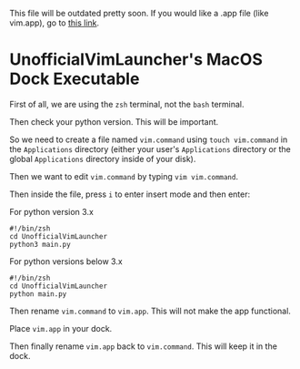 This file will be outdated pretty soon. If you would like a .app file (like vim.app), go to [this link](macOS_app).

# UnofficialVimLauncher's MacOS Dock Executable

First of all, we are using the ```zsh``` terminal, not the ```bash``` terminal.

Then check your python version. This will be important.

So we need to create a file named ```vim.command``` using ```touch vim.command``` in the ```Applications``` directory (either your user's ```Applications``` directory or the global ```Applications``` directory inside of your disk).

Then we want to edit ```vim.command``` by typing ```vim vim.command```.

Then inside the file, press ```i``` to enter insert mode and then enter:

For python version 3.x

```
#!/bin/zsh
cd UnofficialVimLauncher
python3 main.py
```

For python versions below 3.x

```
#!/bin/zsh
cd UnofficialVimLauncher
python main.py
```

Then rename ```vim.command``` to ```vim.app```. This will not make the app functional.

Place ```vim.app``` in your dock.

Then finally rename ```vim.app``` back to ```vim.command```. This will keep it in the dock.
